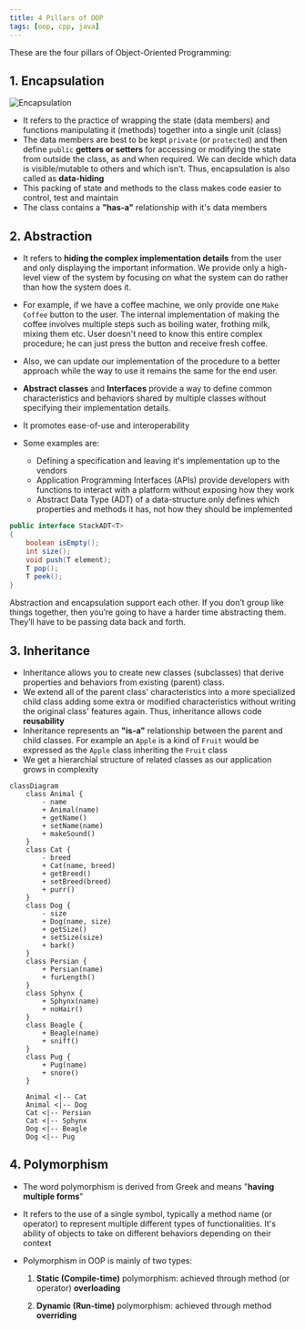 ```yaml
---
title: 4 Pillars of OOP
tags: [oop, cpp, java]
---
```


These are the four pillars of Object-Oriented Programming:

## 1. Encapsulation

![Encapsulation](/code-journal/diagrams/encapsulation.svg)

- It refers to the practice of wrapping the state (data members) and functions manipulating it (methods) together into a single unit (class)
- The data members are best to be kept `private` (or `protected`) and then define `public` **getters or setters** for accessing or modifying the state from outside the class, as and when required. We can decide which data is visible/mutable to others and which isn't. Thus, encapsulation is also called as **data-hiding**
- This packing of state and methods to the class makes code easier to control, test and maintain
- The class contains a **"has-a"** relationship with it's data members

## 2. Abstraction

- It refers to **hiding the complex implementation details** from the user and only displaying the important information. We provide only a high-level view of the system by focusing on what the system can do rather than how the system does it.
- For example, if we have a coffee machine, we only provide one `Make Coffee` button to the user. The internal implementation of making the coffee involves multiple steps such as boiling water, frothing milk, mixing them etc. User doesn't need to know this entire complex procedure; he can just press the button and receive fresh coffee.
- Also, we can update our implementation of the procedure to a better approach while the way to use it remains the same for the end user.
- **Abstract classes** and **Interfaces** provide a way to define common characteristics and behaviors shared by multiple classes without specifying their implementation details.
- It promotes ease-of-use and interoperability
- Some examples are:

  - Defining a specification and leaving it's implementation up to the vendors
  - Application Programming Interfaces (APIs) provide developers with functions to interact with a platform without exposing how they work
  - Abstract Data Type (ADT) of a data-structure only defines which properties and methods it has, not how they should be implemented

```java title="Stack ADT"
public interface StackADT<T>
{
    boolean isEmpty();
    int size();
    void push(T element);
    T pop();
    T peek();
}
```

Abstraction and encapsulation support each other. If you don’t group like things together, then you’re going to have a harder time abstracting them. They’ll have to be passing data back and forth.

## 3. Inheritance

- Inheritance allows you to create new classes (subclasses) that derive properties and behaviors from existing (parent) class.
- We extend all of the parent class' characteristics into a more specialized child class adding some extra or modified characteristics without writing the original class' features again. Thus, inheritance allows code **reusability**
- Inheritance represents an **"is-a"** relationship between the parent and child classes. For example an `Apple` is a kind of `Fruit` would be expressed as the `Apple` class inheriting the `Fruit` class
- We get a hierarchial structure of related classes as our application grows in complexity

```mermaid
classDiagram
    class Animal {
        - name
        + Animal(name)
        + getName()
        + setName(name)
        + makeSound()
    }
    class Cat {
        - breed
        + Cat(name, breed)
        + getBreed()
        + setBreed(breed)
        + purr()
    }
    class Dog {
        - size
        + Dog(name, size)
        + getSize()
        + setSize(size)
        + bark()
    }
    class Persian {
        + Persian(name)
        + furLength()
    }
    class Sphynx {
        + Sphynx(name)
        + noHair()
    }
    class Beagle {
        + Beagle(name)
        + sniff()
    }
    class Pug {
        + Pug(name)
        + snore()
    }

    Animal <|-- Cat
    Animal <|-- Dog
    Cat <|-- Persian
    Cat <|-- Sphynx
    Dog <|-- Beagle
    Dog <|-- Pug

```

## 4. Polymorphism

- The word polymorphism is derived from Greek and means "**having multiple forms**"
- It refers to the use of a single symbol, typically a method name (or operator) to represent multiple different types of functionalities. It's ability of objects to take on different behaviors depending on their context
- Polymorphism in OOP is mainly of two types:

  1. **Static (Compile-time)** polymorphism: achieved through method (or operator) **overloading**

  2. **Dynamic (Run-time)** polymorphism: achieved through method **overriding**
